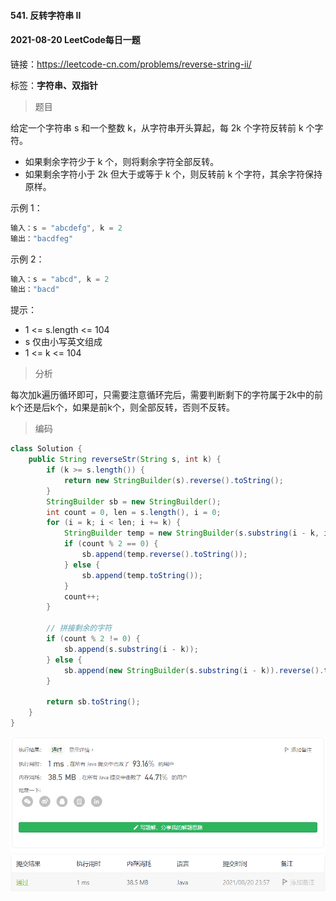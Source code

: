 #### 541. 反转字符串 II

#### 2021-08-20 LeetCode每日一题

链接：https://leetcode-cn.com/problems/reverse-string-ii/

标签：**字符串、双指针**

> 题目

给定一个字符串 s 和一个整数 k，从字符串开头算起，每 2k 个字符反转前 k 个字符。

- 如果剩余字符少于 k 个，则将剩余字符全部反转。
- 如果剩余字符小于 2k 但大于或等于 k 个，则反转前 k 个字符，其余字符保持原样。


示例 1：

```java
输入：s = "abcdefg", k = 2
输出："bacdfeg"
```

示例 2：

```java
输入：s = "abcd", k = 2
输出："bacd"
```


提示：

- 1 <= s.length <= 104
- s 仅由小写英文组成
- 1 <= k <= 104

> 分析

每次加k遍历循环即可，只需要注意循环完后，需要判断剩下的字符属于2k中的前k个还是后k个，如果是前k个，则全部反转，否则不反转。

> 编码

```java
class Solution {
    public String reverseStr(String s, int k) {
        if (k >= s.length()) {
            return new StringBuilder(s).reverse().toString();
        }
        StringBuilder sb = new StringBuilder();
        int count = 0, len = s.length(), i = 0;
        for (i = k; i < len; i += k) {
            StringBuilder temp = new StringBuilder(s.substring(i - k, i));
            if (count % 2 == 0) {
                sb.append(temp.reverse().toString());
            } else {
                sb.append(temp.toString());
            }
            count++;
        }

        // 拼接剩余的字符
        if (count % 2 != 0) {
            sb.append(s.substring(i - k));
        } else {
            sb.append(new StringBuilder(s.substring(i - k)).reverse().toString());
        }
        
        return sb.toString();
    }
}
```

![image-20210820235752293](541.反转字符串II.assets/image-20210820235752293.png)